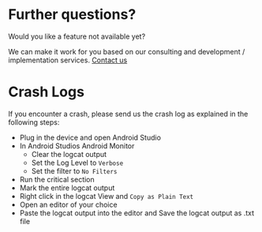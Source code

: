 
# Further questions?
 Would you like a feature not available yet?


We can make it work for you based on our consulting and development / implementation services. [Contact us][623e68f0]

# Crash Logs


If you encounter a crash, please send us the crash log as explained in the following steps:

-	Plug in the device and open Android Studio
-	In Android Studios Android Monitor
	-	Clear the logcat output
	-	Set the Log Level to `Verbose`
	-	Set the filter to `No Filters`
-	Run the critical section
-	Mark the entire logcat output
-	Right click in the logcat View and `Copy as Plain Text`
-	Open an editor of your choice
-	Paste the logcat output into the editor and Save the logcat output as .txt file

[//]: # (Link list)
[623e68f0]: https://www.nanocosmos.de/v6/#section_call "Contect us"
